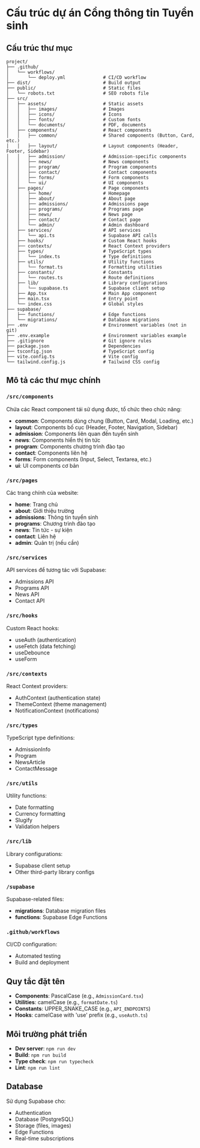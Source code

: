 # Cấu trúc dự án Cổng thông tin Tuyển sinh

## Cấu trúc thư mục

```
project/
├── .github/
│   └── workflows/
│       └── deploy.yml              # CI/CD workflow
├── dist/                           # Build output
├── public/                         # Static files
│   └── robots.txt                  # SEO robots file
├── src/
│   ├── assets/                     # Static assets
│   │   ├── images/                 # Images
│   │   ├── icons/                  # Icons
│   │   ├── fonts/                  # Custom fonts
│   │   └── documents/              # PDF, documents
│   ├── components/                 # React components
│   │   ├── common/                 # Shared components (Button, Card, etc.)
│   │   ├── layout/                 # Layout components (Header, Footer, Sidebar)
│   │   ├── admission/              # Admission-specific components
│   │   ├── news/                   # News components
│   │   ├── program/                # Program components
│   │   ├── contact/                # Contact components
│   │   ├── forms/                  # Form components
│   │   └── ui/                     # UI components
│   ├── pages/                      # Page components
│   │   ├── home/                   # Homepage
│   │   ├── about/                  # About page
│   │   ├── admissions/             # Admissions page
│   │   ├── programs/               # Programs page
│   │   ├── news/                   # News page
│   │   ├── contact/                # Contact page
│   │   └── admin/                  # Admin dashboard
│   ├── services/                   # API services
│   │   └── api.ts                  # Supabase API calls
│   ├── hooks/                      # Custom React hooks
│   ├── contexts/                   # React Context providers
│   ├── types/                      # TypeScript types
│   │   └── index.ts                # Type definitions
│   ├── utils/                      # Utility functions
│   │   └── format.ts               # Formatting utilities
│   ├── constants/                  # Constants
│   │   └── routes.ts               # Route definitions
│   ├── lib/                        # Library configurations
│   │   └── supabase.ts             # Supabase client setup
│   ├── App.tsx                     # Main App component
│   ├── main.tsx                    # Entry point
│   └── index.css                   # Global styles
├── supabase/
│   ├── functions/                  # Edge functions
│   └── migrations/                 # Database migrations
├── .env                            # Environment variables (not in git)
├── .env.example                    # Environment variables example
├── .gitignore                      # Git ignore rules
├── package.json                    # Dependencies
├── tsconfig.json                   # TypeScript config
├── vite.config.ts                  # Vite config
└── tailwind.config.js              # Tailwind CSS config
```

## Mô tả các thư mục chính

### `/src/components`
Chứa các React component tái sử dụng được, tổ chức theo chức năng:
- **common**: Components dùng chung (Button, Card, Modal, Loading, etc.)
- **layout**: Components bố cục (Header, Footer, Navigation, Sidebar)
- **admission**: Components liên quan đến tuyển sinh
- **news**: Components hiển thị tin tức
- **program**: Components chương trình đào tạo
- **contact**: Components liên hệ
- **forms**: Form components (Input, Select, Textarea, etc.)
- **ui**: UI components cơ bản

### `/src/pages`
Các trang chính của website:
- **home**: Trang chủ
- **about**: Giới thiệu trường
- **admissions**: Thông tin tuyển sinh
- **programs**: Chương trình đào tạo
- **news**: Tin tức - sự kiện
- **contact**: Liên hệ
- **admin**: Quản trị (nếu cần)

### `/src/services`
API services để tương tác với Supabase:
- Admissions API
- Programs API
- News API
- Contact API

### `/src/hooks`
Custom React hooks:
- useAuth (authentication)
- useFetch (data fetching)
- useDebounce
- useForm

### `/src/contexts`
React Context providers:
- AuthContext (authentication state)
- ThemeContext (theme management)
- NotificationContext (notifications)

### `/src/types`
TypeScript type definitions:
- AdmissionInfo
- Program
- NewsArticle
- ContactMessage

### `/src/utils`
Utility functions:
- Date formatting
- Currency formatting
- Slugify
- Validation helpers

### `/src/lib`
Library configurations:
- Supabase client setup
- Other third-party library configs

### `/supabase`
Supabase-related files:
- **migrations**: Database migration files
- **functions**: Supabase Edge Functions

### `.github/workflows`
CI/CD configuration:
- Automated testing
- Build and deployment

## Quy tắc đặt tên

- **Components**: PascalCase (e.g., `AdmissionCard.tsx`)
- **Utilities**: camelCase (e.g., `formatDate.ts`)
- **Constants**: UPPER_SNAKE_CASE (e.g., `API_ENDPOINTS`)
- **Hooks**: camelCase with 'use' prefix (e.g., `useAuth.ts`)

## Môi trường phát triển

- **Dev server**: `npm run dev`
- **Build**: `npm run build`
- **Type check**: `npm run typecheck`
- **Lint**: `npm run lint`

## Database

Sử dụng Supabase cho:
- Authentication
- Database (PostgreSQL)
- Storage (files, images)
- Edge Functions
- Real-time subscriptions
